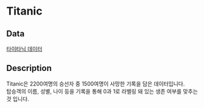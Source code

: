 # Titanic

## Data
[타이타닉 데이터](https://www.kaggle.com/c/titanic/overview)

## Description
Titanic은 2200여명의 승선자 중 1500여명이 사망한 기록을 담은 데이터입니다.  
탑승객의 이름, 성별, 나이 등을 기록을 통해 0과 1로 라벨링 돼 있는 생존 여부를 맞추는 것 입니다.
